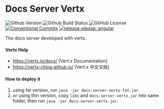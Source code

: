 # Docs Server Vertx

![Github Version](https://img.shields.io/github/v/release/hks2002/docs-server-vertx?display_name=release)
![Github Build Status](https://img.shields.io/github/actions/workflow/status/hks2002/docs-server-vertx/Build-Test-Release.yml)
![GitHub License](https://img.shields.io/github/license/hks2002/docs-server-vertx)
[![Conventional Commits](https://img.shields.io/badge/Conventional%20Commits-1.0.0-yellow.svg)](https://conventionalcommits.org)
[![release-please: angular](https://img.shields.io/badge/release--please-angular-e10079?style=flat&logo=google)](https://github.com/google-github-actions/release-please-action)

The docs server developed with vertx.

#### Vertx Help
* https://vertx.io/docs/ [Vert.x Documentation]
* https://vertx-china.github.io/ [Vert.x 中文文档]

#### How to deploy it
1. using fat version, run ```java -jar docs-server-vertx-fat.jar```.
2. or using thin version, copy `libs` and `docs-server-vertx.jar` into same folder, then run ```java -jar docs-server-vertx.jar```.